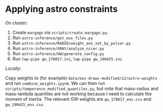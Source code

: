 # Applying astro constraints

_On cluster_:
1. Create `margagn` via `scripts/create_margagn.py`.
2. Run `astro-inference/get_eos_files.py`
3. Run `astro-inference/RADIO/weight_eos_set_by_pulsar.py`
4. Run `astro-inference/XRAY/analyze_nicer.py`
5. Run `astro-inference/GW/generate_config.py`
6. Run `lwp-pipe gw_170817.ini`, `lwp-pipe gw_190425.ini`

_Locally_:

Copy weights to (for example) `data/eos-draws-modified/12/astro-weights` and run `combine_weights.ipynb`. We can then run `scripts/temperance_modified_quantiles.py`, but note that mass-radius and mass-lambda quantiles are not working because I need to calculate the moment of inertia.
The relevant GW weights are `gw_170817_eos.csv` and `gw_190425_eos.csv`.
